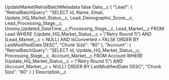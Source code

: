 <?xml version="1.0" encoding="UTF-8"?>
<CustomMetadata xmlns="http://soap.sforce.com/2006/04/metadata" xmlns:xsi="http://www.w3.org/2001/XMLSchema-instance" xmlns:xsd="http://www.w3.org/2001/XMLSchema">
    <label>UpdateMarketRetrialBatchMetadata</label>
    <protected>false</protected>
    <values>
        <field>Data__c</field>
        <value xsi:type="xsd:string">{
  &quot;Lead&quot;: {
    &quot;RetrialBatchQuery&quot;: &quot;SELECT Id, Name, Email, Update_HQ_Market_Status__c, Lead_Demographic_Score__c, Lead_Processing_Stage__c, Unomy_Updated_DateTime__c,Processing_Stage__c, Lead_Market__c FROM Lead WHERE (Update_HQ_Market_Status__c = \&quot;Retry Round 1\&quot;) AND (Lead_Market__c = NULL) AND IsConverted = FALSE ORDER BY LastModifiedDate DESC&quot;,
    &quot;Chunk Size&quot;: &quot;80&quot;
  },
  &quot;Account&quot;: {
    &quot;RetrialBatchQuery&quot;: &quot;SELECT Id, Update_HQ_Market_Status__c, Processing_Stage__c, Account_Market__c FROM Account WHERE (Update_HQ_Market_Status__c = \&quot;Retry Round 1\&quot;) AND (Account_Market__c = NULL) ORDER BY LastModifiedDate DESC&quot;,
    &quot;Chunk Size&quot;: &quot;80&quot;
  }
}</value>
    </values>
    <values>
        <field>Description__c</field>
        <value xsi:nil="true"/>
    </values>
</CustomMetadata>
